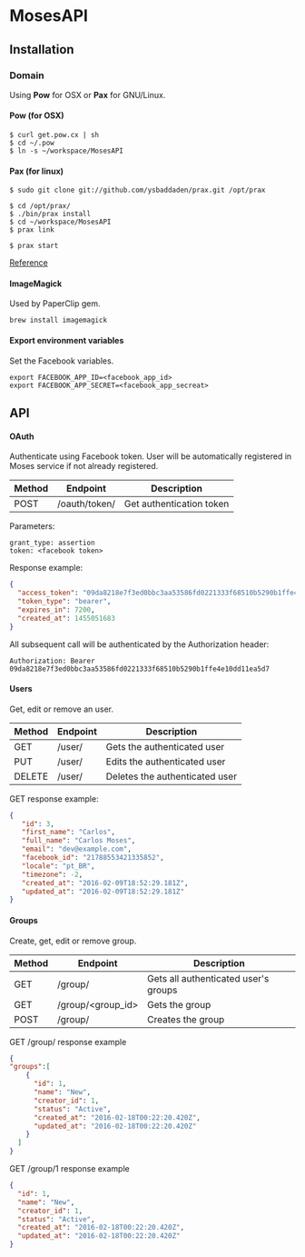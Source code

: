 # MosesAPI

## Installation

### Domain
Using **Pow** for OSX or **Pax** for GNU/Linux.

#### Pow (for OSX)

```
$ curl get.pow.cx | sh
$ cd ~/.pow
$ ln -s ~/workspace/MosesAPI
```

#### Pax (for linux)

```
$ sudo git clone git://github.com/ysbaddaden/prax.git /opt/prax

$ cd /opt/prax/
$ ./bin/prax install  
$ cd ~/workspace/MosesAPI
$ prax link

$ prax start
```
[Reference](http://apionrails.icalialabs.com/book/chapter_one#sec-pow_prax)

#### ImageMagick
Used by PaperClip gem.

```
brew install imagemagick
```

#### Export environment variables

Set the Facebook variables.
```
export FACEBOOK_APP_ID=<facebook_app_id>
export FACEBOOK_APP_SECRET=<facebook_app_secreat>
```


## API

#### OAuth
Authenticate using Facebook token.
User will be automatically registered in Moses service if not already registered.

Method |          Endpoint           | Description
-------|-----------------------------|-------------
POST   | /oauth/token/               | Get authentication token

Parameters:
```
grant_type: assertion
token: <facebook token>
```

Response example:
```json
{
  "access_token": "09da8218e7f3ed0bbc3aa53586fd0221333f68510b5290b1ffe4e10dd11ea5d7",
  "token_type": "bearer",
  "expires_in": 7200,
  "created_at": 1455051683
}
```
All subsequent call will be authenticated by the Authorization header:

```
Authorization: Bearer 09da8218e7f3ed0bbc3aa53586fd0221333f68510b5290b1ffe4e10dd11ea5d7
```

#### Users
Get, edit or remove an user.

Method |          Endpoint           | Description
-------|-----------------------------|-------------
GET    | /user/                      | Gets the authenticated user
PUT    | /user/                      | Edits the authenticated user
DELETE | /user/                      | Deletes the authenticated user

GET response example:
```json
{
   "id": 3,
   "first_name": "Carlos",
   "full_name": "Carlos Moses",
   "email": "dev@example.com",
   "facebook_id": "21788553421335852",
   "locale": "pt_BR",
   "timezone": -2,
   "created_at": "2016-02-09T18:52:29.181Z",
   "updated_at": "2016-02-09T18:52:29.181Z"
}
```

#### Groups
Create, get, edit or remove group.

Method |          Endpoint           | Description
-------|-----------------------------|-------------
GET    | /group/                     | Gets all authenticated user's groups
GET    | /group/<group_id>           | Gets the group
POST   | /group/                     | Creates the group

GET /group/ response example
```json
{
"groups":[
    {
      "id": 1,
      "name": "New",
      "creator_id": 1,
      "status": "Active",
      "created_at": "2016-02-18T00:22:20.420Z",
      "updated_at": "2016-02-18T00:22:20.420Z"
    }
  ]
}
```

GET /group/1 response example
```json
{
  "id": 1,
  "name": "New",
  "creator_id": 1,
  "status": "Active",
  "created_at": "2016-02-18T00:22:20.420Z",
  "updated_at": "2016-02-18T00:22:20.420Z"
}
```
